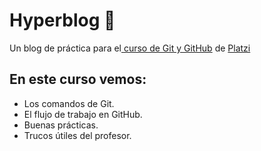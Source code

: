 # Hyperblog 🚀
Un blog de práctica para el[ curso de Git y GitHub](https://platzi.com/cursos/git-github/ " curso de Git y GitHub") de [Platzi](https://platzi.com/ "Platzi")

## En este curso vemos:
* Los comandos de Git.
* El flujo de trabajo en GitHub.
* Buenas prácticas.
* Trucos útiles del profesor.
